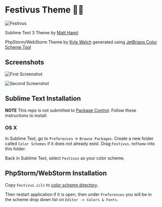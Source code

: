 # Festivus Theme 🎄🎁

![Festivus](https://media.giphy.com/media/KAQzzHa1ZugRG/giphy.gif)

Sublime Text 3 Theme by [Matt Hamil](http://matthamil.me)

PhpStorm/WebStorm Theme by [Kyle Welch](https://github.com/kwelch) generated using [JetBrians Color Scheme Tool](https://github.com/JetBrains/colorSchemeTool)

## Screenshots

![First Screenshot](https://i.imgur.com/4WGjskA.png)


![Second Screenshot](http://imgur.com/NDk95jV.png)

## Sublime Text Installation

**NOTE** This repo is not submitted to [Package Control](https://packagecontrol.io). Follow these instructions to install:

### OS X

In Sublime Text, go to `Preferences` -> `Browse Packages`. Create a new folder called `Color Schemes` if it does not already exist. Drag `Festivus.tmTheme` into this folder.

Back in Sublime Text, select `Festivus` as your color scheme.

## PhpStorm/WebStorm Installation

Copy `Festivus.icls` to [color scheme directory](http://stackoverflow.com/a/36164120/1139444).

Then restart application if it is open, then under `Preferences` you will be in the scheme drop down list on `Editor -> Colors & Fonts`.
